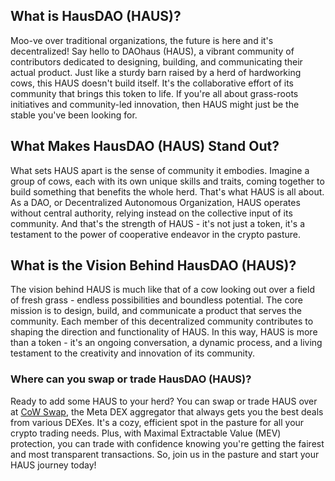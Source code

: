 <h2>What is HausDAO (HAUS)?</h2>

<p>Moo-ve over traditional organizations, the future is here and it's decentralized! Say hello to DAOhaus (HAUS), a vibrant community of contributors dedicated to designing, building, and communicating their actual product. Just like a sturdy barn raised by a herd of hardworking cows, this HAUS doesn't build itself. It's the collaborative effort of its community that brings this token to life. If you're all about grass-roots initiatives and community-led innovation, then HAUS might just be the stable you've been looking for.</p>

<h2>What Makes HausDAO (HAUS) Stand Out?</h2>

<p>What sets HAUS apart is the sense of community it embodies. Imagine a group of cows, each with its own unique skills and traits, coming together to build something that benefits the whole herd. That's what HAUS is all about. As a DAO, or Decentralized Autonomous Organization, HAUS operates without central authority, relying instead on the collective input of its community. And that's the strength of HAUS - it's not just a token, it's a testament to the power of cooperative endeavor in the crypto pasture.</p>

<h2>What is the Vision Behind HausDAO (HAUS)?</h2>

<p>The vision behind HAUS is much like that of a cow looking out over a field of fresh grass - endless possibilities and boundless potential. The core mission is to design, build, and communicate a product that serves the community. Each member of this decentralized community contributes to shaping the direction and functionality of HAUS. In this way, HAUS is more than a token - it's an ongoing conversation, a dynamic process, and a living testament to the creativity and innovation of its community.</p>

<h3>Where can you swap or trade HausDAO (HAUS)?</h3>

<p>Ready to add some HAUS to your herd? You can swap or trade HAUS over at <a href="https://swap.cow.fi/" target="_blank" rel="noopener">CoW Swap</a>, the Meta DEX aggregator that always gets you the best deals from various DEXes. It's a cozy, efficient spot in the pasture for all your crypto trading needs. Plus, with Maximal Extractable Value (MEV) protection, you can trade with confidence knowing you're getting the fairest and most transparent transactions. So, join us in the pasture and start your HAUS journey today!</p>

